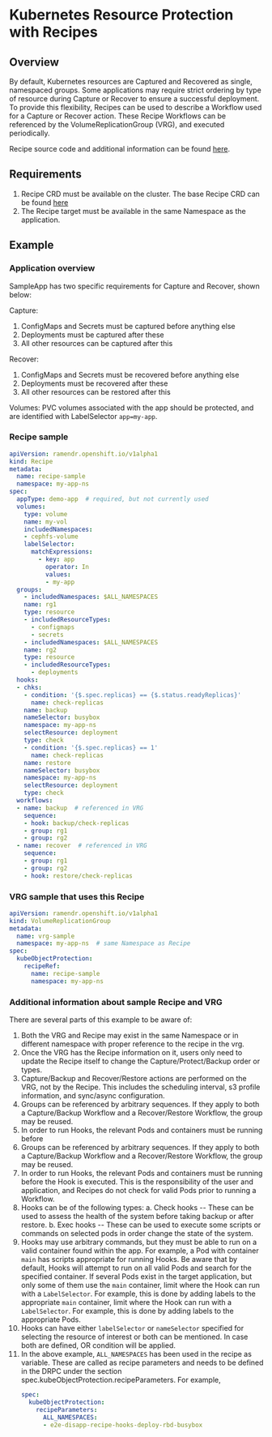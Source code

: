 <!--
SPDX-FileCopyrightText: The RamenDR authors
SPDX-License-Identifier: Apache-2.0
-->

# Kubernetes Resource Protection with Recipes

## Overview

By default, Kubernetes resources are Captured and Recovered as single, namespaced
groups. Some applications may require strict ordering by type of resource during
Capture or Recover to ensure a successful deployment. To provide this flexibility,
Recipes can be used to describe a Workflow used for a Capture or Recover action.
These Recipe Workflows can be referenced by the VolumeReplicationGroup (VRG), and
executed periodically.

Recipe source code and additional information can be found [here](https://github.com/RamenDR/recipe).

## Requirements

1. Recipe CRD must be available on the cluster. The base Recipe CRD can be found
  [here](https://github.com/RamenDR/recipe/blob/main/config/crd/bases/ramendr.openshift.io_recipes.yaml)
1. The Recipe target must be available in the same Namespace as the application.

## Example

### Application overview

SampleApp has two specific requirements for Capture and Recover, shown below:

Capture:

1. ConfigMaps and Secrets must be captured before anything else
1. Deployments must be captured after these
1. All other resources can be captured after this

Recover:

1. ConfigMaps and Secrets must be recovered before anything else
1. Deployments must be recovered after these
1. All other resources can be restored after this

Volumes:
PVC volumes associated with the app should be protected, and are identified with
LabelSelector `app=my-app`.

### Recipe sample

```yaml
apiVersion: ramendr.openshift.io/v1alpha1
kind: Recipe
metadata:
  name: recipe-sample
  namespace: my-app-ns
spec:
  appType: demo-app  # required, but not currently used
  volumes:
    type: volume
    name: my-vol
    includedNamespaces: 
    - cephfs-volume
    labelSelector:
      matchExpressions:
        - key: app
          operator: In
          values:
          - my-app
  groups:
    - includedNamespaces: $ALL_NAMESPACES
    name: rg1
    type: resource
    - includedResourceTypes:
      - configmaps
      - secrets
    - includedNamespaces: $ALL_NAMESPACES
    name: rg2
    type: resource
    - includedResourceTypes:
      - deployments
  hooks:
  - chks:
    - condition: '{$.spec.replicas} == {$.status.readyReplicas}'
      name: check-replicas
    name: backup
    nameSelector: busybox
    namespace: my-app-ns
    selectResource: deployment
    type: check
    - condition: '{$.spec.replicas} == 1'
      name: check-replicas
    name: restore
    nameSelector: busybox
    namespace: my-app-ns
    selectResource: deployment
    type: check
  workflows:
  - name: backup  # referenced in VRG
    sequence:
    - hook: backup/check-replicas
    - group: rg1
    - group: rg2
  - name: recover  # referenced in VRG
    sequence:
    - group: rg1
    - group: rg2
    - hook: restore/check-replicas
```

### VRG sample that uses this Recipe

```yaml
apiVersion: ramendr.openshift.io/v1alpha1
kind: VolumeReplicationGroup
metadata:
  name: vrg-sample
  namespace: my-app-ns  # same Namespace as Recipe
spec:
  kubeObjectProtection:
    recipeRef:
      name: recipe-sample
      namespace: my-app-ns
```

### Additional information about sample Recipe and VRG

There are several parts of this example to be aware of:

1. Both the VRG and Recipe may exist in the same Namespace or in different namespace with
   proper reference to the recipe in the vrg.
2. Once the VRG has the Recipe information on it, users only need to update the
   Recipe itself to change the Capture/Protect/Backup order or types.
3. Capture/Backup and Recover/Restore actions are performed on the VRG, not by the Recipe. This
   includes the scheduling interval, s3 profile information, and sync/async configuration.
4. Groups can be referenced by arbitrary sequences. If they apply to both a Capture/Backup
  Workflow and a Recover/Restore Workflow, the group may be reused.
5. In order to run Hooks, the relevant Pods and containers must be running before
4. Groups can be referenced by arbitrary sequences. If they apply to both a Capture/Backup
  Workflow and a Recover/Restore Workflow, the group may be reused.
5. In order to run Hooks, the relevant Pods and containers must be running before
   the Hook is executed. This is the responsibility of the user and application,
   and Recipes do not check for valid Pods prior to running a Workflow.
6. Hooks can be of the following types:
   a. Check hooks -- These can be used to assess the health of the system before taking backup or
      after restore.
   b. Exec hooks -- These can be used to execute some scripts or commands on selected pods in order change
      the state of the system.
7. Hooks may use arbitrary commands, but they must be able to run on a valid container
   found within the app. For example, a Pod with container `main` has
   scripts appropriate for running Hooks. Be aware that by default, Hooks will
   attempt to run on all valid Pods and search for the specified container. If
   several Pods exist in the target application, but only some of them use the
   `main` container, limit where the Hook can run with a `LabelSelector`. For example, this is done by adding labels to the appropriate
   `main` container, limit where the Hook can run with a `LabelSelector`. For example, this is done by adding labels to the appropriate
   Pods.
8. Hooks can have either `labelSelector` or `nameSelector` specified for selecting the resource of interest or both can be mentioned. In case both are defined, OR condition will be applied.
9. In the above example, `ALL_NAMESPACES` has been used in the recipe as variable. These are called as recipe parameters and needs to be defined in the DRPC under the section spec.kubeObjectProtection.recipeParameters. For example,
   ```yaml
   spec:
     kubeObjectProtection:
       recipeParameters:
         ALL_NAMESPACES:
         - e2e-disapp-recipe-hooks-deploy-rbd-busybox
   ```